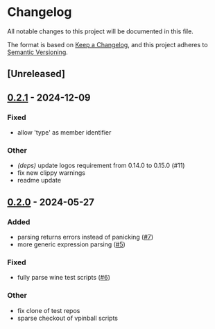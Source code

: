 # Changelog
All notable changes to this project will be documented in this file.

The format is based on [Keep a Changelog](https://keepachangelog.com/en/1.0.0/),
and this project adheres to [Semantic Versioning](https://semver.org/spec/v2.0.0.html).

## [Unreleased]

## [0.2.1](https://github.com/francisdb/vbscript.rs/compare/v0.2.0...v0.2.1) - 2024-12-09

### Fixed

- allow 'type' as member identifier

### Other

- *(deps)* update logos requirement from 0.14.0 to 0.15.0 (#11)
- fix new clippy warnings
- readme update

## [0.2.0](https://github.com/francisdb/vbscript.rs/compare/v0.1.0...v0.2.0) - 2024-05-27

### Added
- parsing returns errors instead of panicking ([#7](https://github.com/francisdb/vbscript.rs/pull/7))
- more generic expression parsing ([#5](https://github.com/francisdb/vbscript.rs/pull/5))

### Fixed
- fully parse wine test scripts ([#6](https://github.com/francisdb/vbscript.rs/pull/6))

### Other
- fix clone of test repos
- sparse checkout of vpinball scripts
